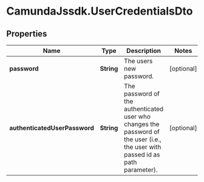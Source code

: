 # CamundaJssdk.UserCredentialsDto

## Properties

Name | Type | Description | Notes
------------ | ------------- | ------------- | -------------
**password** | **String** | The users new password. | [optional] 
**authenticatedUserPassword** | **String** | The password of the authenticated user who changes the password of the user (i.e., the user with passed id as path parameter). | [optional] 


